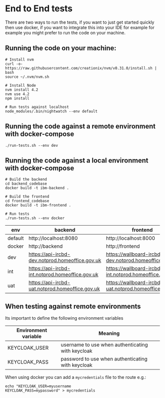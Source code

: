 # End to End tests 

There are two ways to run the tests, if you want to just get started quickly then use docker, if you want to integrate this into your IDE for example for example you might prefer to run the code on your machine.


## Running the code on your machine:
```shell
# Install nvm
curl -o- https://raw.githubusercontent.com/creationix/nvm/v0.31.0/install.sh | bash
source ~/.nvm/nvm.sh

# Install Node
nvm install 4.2
nvm use 4.2
npm install

# Run tests against localhost
node_modules/.bin/nightwatch --env default
```


## Running the code against a remote environment with docker-compose
```shell
./run-tests.sh --env dev
```


## Running the code against a local environment with docker-compose
```shell
# Build the backend
cd backend_codebase
docker build -t ibm-backend .

# Build the frontend
cd frontend_codebase
docker build -t ibm-frontend .

# Run tests
./run-tests.sh --env docker
```


| env | backend | frontend |
| --- | ------- | -------- |
| default | http://localhost:8080 | http://localhost:8000 |
| docker | http://backend | http://frontend |
| dev | https://api-ircbd-dev.notprod.homeoffice.gov.uk | https://wallboard-ircbd-dev.notprod.homeoffice.gov.uk |
| int | https://api-ircbd-int.notprod.homeoffice.gov.uk | https://wallboard-ircbd-int.notprod.homeoffice.gov.uk |
| uat | https://api-ircbd-uat.notprod.homeoffice.gov.uk | https://wallboard-ircbd-uat.notprod.homeoffice.gov.uk |


## When testing against remote environments
Its important to define the following environment variables

| Environment variable | Meaning |
| -------------------- | ------- |
| KEYCLOAK_USER | username to use when authenticating with keycloak |
| KEYCLOAK_PASS | password to use when authenticating with keycloak |

When using docker you can add a `mycredentials` file to the route e.g.:

```shell
echo "KEYCLOAK_USER=myusername
KEYCLOAK_PASS=mypassword" > mycredentials
```
